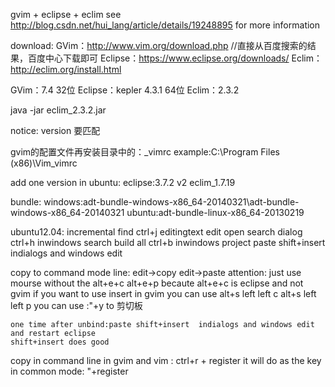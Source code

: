 gvim + eclipse + eclim
see http://blog.csdn.net/hui_lang/article/details/19248895 for more information

download:
GVim：http://www.vim.org/download.php //直接从百度搜索的结果，百度中心下载即可
Eclipse：https://www.eclipse.org/downloads/
Eclim：http://eclim.org/install.html

GVim：7.4 32位
Eclipse：kepler 4.3.1 64位
Eclim：2.3.2

java -jar eclim_2.3.2.jar  

notice: version 要匹配

gvim的配置文件再安装目录中的：_vimrc
	example:C:\Program Files (x86)\Vim\_vimrc

add one version in ubuntu:
	eclipse:3.7.2 v2
	eclim_1.7.19


bundle:
	windows:adt-bundle-windows-x86_64-20140321\adt-bundle-windows-x86_64-20140321
	ubuntu:adt-bundle-linux-x86_64-20130219

ubuntu12.04:
	incremental find ctrl+j editingtext edit
	open search dialog ctrl+h inwindows search
	build all ctrl+b inwindows project
	paste shift+insert  indialogs and windows edit

copy to command mode line:
	edit->copy
	edit->paste
	attention: just use mourse without the alt+e+c alt+e+p  becaute alt+e+c is eclipse and not gvim
		if you want to use insert in gvim  you can use alt+s left left c   alt+s left left p
	you can use :"+y to 剪切板

	one time after unbind:paste shift+insert  indialogs and windows edit  and restart eclipse
	shift+insert does good
	
copy in command line in gvim and vim :
	ctrl+r + register
	it will do as the key in common mode: "+register
